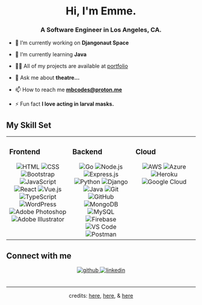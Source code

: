 <h1 align="center">Hi, I'm Emme.</h1>
<h3 align="center">A Software Engineer in Los Angeles, CA.</h3>

- 🔭 I’m currently working on **Djangonaut Space**

- 🌱 I’m currently learning **Java**

- 👨‍💻 All of my projects are available at [portfolio](https://mbcodes.netlify.app)

- 💬 Ask me about **theatre...**

- 📫 How to reach me **mbcodes@proton.me**

- ⚡ Fun fact **I love acting in larval masks.** 


## My Skill Set  
<table>
  <tr>
    <td valign="top" width="33%">
      
### Frontend  
<div align="center">  
<img src=https://img.shields.io/badge/-HTML-%23E34F26?style=plastic&logo=html5&logoColor=white alt=HTML />
<img src=https://img.shields.io/badge/-CSS-%231572B6?style=plastic&logo=css3&logoColor=white alt=CSS />
<img src=https://img.shields.io/badge/-Bootstrap-%237952B3?style=plastic&logo=bootstrap&logoColor=white alt=Bootstrap />
<img src=https://img.shields.io/badge/-JavaScript-%23F7DF1E?style=plastic&logo=javascript&logoColor=black alt=JavaScript />
<img src=https://img.shields.io/badge/-React-%2361DAFB?style=plastic&logo=react&logoColor=black alt=React />
<img src=https://img.shields.io/badge/Vue.js-35495E?style=plastic&logo=vuedotjs&logoColor=white alt=Vue.js />
<img src=https://img.shields.io/badge/-TypeScript-%233178C6?style=plastic&logo=typescript&logoColor=white alt=TypeScript />
<img src=https://img.shields.io/badge/-WordPress-%2321759B?style=plastic&logo=wordpress&logoColor=white alt=WordPress />
<img src=https://img.shields.io/badge/-Photoshop-%2331A8FF?style=plastic&logo=adobe-photoshop&logoColor=white alt='Adobe Photoshop' />
<img src=https://img.shields.io/badge/-Illustrator-%23FF9A00?style=plastic&logo=adobe-illustrator&logoColor=white alt='Adobe Illustrator' />
</div>
</td>
<td valign="top" width="33%">
  
### Backend  
<div align="center">
<img src=https://img.shields.io/badge/-Go-blue?style=plastic&logo=go&logoColor=white alt=Go />
<img src=https://img.shields.io/badge/-Node-%23339933?style=plastic&logo=node.js&logoColor=white alt=Node.js />
<img src=https://img.shields.io/badge/-Express-black?style=plastic&logo=express&logoColor=white alt=Express.js />
<img src=https://img.shields.io/badge/python-3670A0?style=plastic&logo=python&logoColor=white alt=Python />
<img src=https://img.shields.io/badge/Django-092E20?style=plastic&logo=django&logoColor=white alt=Django />
<img src=https://img.shields.io/badge/Java-ED8B00?style=plastic&logo=openjdk&logoColor=white alt=Java />
<img src=https://img.shields.io/badge/-Git-%23F05032?style=plastic&logo=git&logoColor=white alt=Git />
<img src=https://img.shields.io/badge/-GitHub-%23181717?style=plastic&logo=github alt=GitHub />
<img src=https://img.shields.io/badge/-MongoDB-%2347A248?style=plastic&logo=mongodb&logoColor=white alt=MongoDB />
<img src=https://img.shields.io/badge/-PostgreSQL-blue?style=plastic&logo=postgresql&logoColor=white alt=MySQL />
<img src=https://img.shields.io/badge/firebase-ffca28?style=plastic&logo=firebase&logoColor=black alt=Firebase />
<img src=https://img.shields.io/badge/-VS%20Code-%23007ACC?style=plastic&logo=visual%20studio%20code&logoColor=white alt='VS Code' />
<img src=https://img.shields.io/badge/-Postman-%23FF6C37?style=plastic&logo=postman&logoColor=white alt=Postman />
</div>
</td>
<td valign="top" width="33%">
  
### Cloud  
<div align="center">  
<img src=https://img.shields.io/badge/-AWS-orange?style=plastic&logo=aws&logoColor=white alt=AWS />
<img src=https://img.shields.io/badge/-Azure-%230089D6?style=plastic&logo=azure&logoColor=white alt=Azure />
<img src=https://img.shields.io/badge/-Heroku-%23430098?style=plastic&logo=heroku&logoColor=white alt=Heroku />
<img src=https://img.shields.io/badge/-Google%20Cloud-%234285F4?style=plastic&logo=google%20cloud&logoColor=white alt='Google Cloud' />
</div>

</td></tr></table>


## Connect with me  
<div align="center">
<a href="https://github.com/emmebravo" target="_blank">
<img src=https://img.shields.io/badge/-GitHub-%23181717?style=plastic&logo=github alt=github style="margin-bottom: 5px;" />
</a>
<a href="https://linkedin.com/in/emmebravo" target="_blank">
<img src=https://img.shields.io/badge/-LinkedIn-%230A66C2?style=plastic&logo=linkedin alt=linkedin style="margin-bottom: 5px;" />
</a>
</div>

<br/>  

----
<div align="center">credits: <a href="https://profilinator.rishav.dev/">here</a>, <a href="https://rahuldkjain.github.io/gh-profile-readme-generator/">here</a>, & <a href="https://shields.io/">here</a></div>
